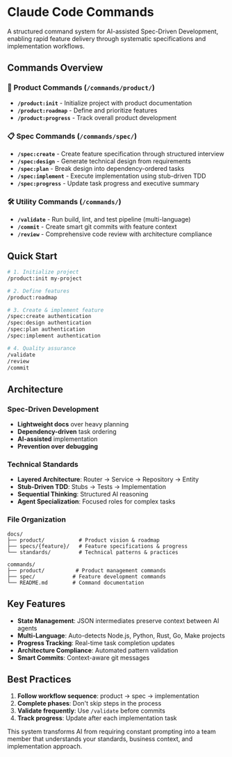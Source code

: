 # Claude Code Commands

A structured command system for AI-assisted Spec-Driven Development, enabling rapid feature delivery through systematic specifications and implementation workflows.

## Commands Overview

### 🎯 Product Commands (`/commands/product/`)
- **`/product:init`** - Initialize project with product documentation
- **`/product:roadmap`** - Define and prioritize features
- **`/product:progress`** - Track overall product development

### 📋 Spec Commands (`/commands/spec/`)
- **`/spec:create`** - Create feature specification through structured interview
- **`/spec:design`** - Generate technical design from requirements
- **`/spec:plan`** - Break design into dependency-ordered tasks
- **`/spec:implement`** - Execute implementation using stub-driven TDD
- **`/spec:progress`** - Update task progress and executive summary

### 🛠️ Utility Commands (`/commands/`)
- **`/validate`** - Run build, lint, and test pipeline (multi-language)
- **`/commit`** - Create smart git commits with feature context
- **`/review`** - Comprehensive code review with architecture compliance

## Quick Start

```bash
# 1. Initialize project
/product:init my-project

# 2. Define features
/product:roadmap

# 3. Create & implement feature
/spec:create authentication
/spec:design authentication
/spec:plan authentication
/spec:implement authentication

# 4. Quality assurance
/validate
/review
/commit
```

## Architecture

### Spec-Driven Development
- **Lightweight docs** over heavy planning
- **Dependency-driven** task ordering
- **AI-assisted** implementation
- **Prevention over debugging**

### Technical Standards
- **Layered Architecture**: Router → Service → Repository → Entity
- **Stub-Driven TDD**: Stubs → Tests → Implementation
- **Sequential Thinking**: Structured AI reasoning
- **Agent Specialization**: Focused roles for complex tasks

### File Organization
```
docs/
├── product/           # Product vision & roadmap
├── specs/{feature}/   # Feature specifications & progress
└── standards/         # Technical patterns & practices

commands/
├── product/          # Product management commands
├── spec/            # Feature development commands
└── README.md        # Command documentation
```

## Key Features

- **State Management**: JSON intermediates preserve context between AI agents
- **Multi-Language**: Auto-detects Node.js, Python, Rust, Go, Make projects
- **Progress Tracking**: Real-time task completion updates
- **Architecture Compliance**: Automated pattern validation
- **Smart Commits**: Context-aware git messages

## Best Practices

1. **Follow workflow sequence**: product → spec → implementation
2. **Complete phases**: Don't skip steps in the process
3. **Validate frequently**: Use `/validate` before commits
4. **Track progress**: Update after each implementation task

This system transforms AI from requiring constant prompting into a team member that understands your standards, business context, and implementation approach.
